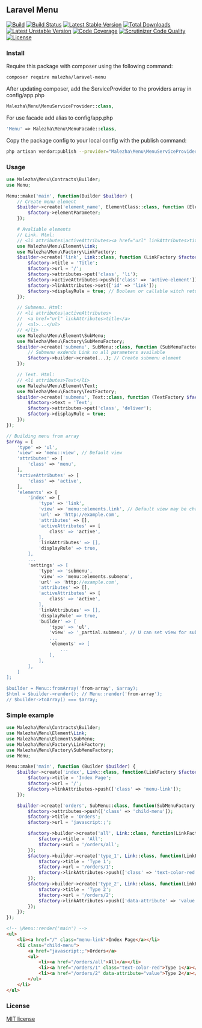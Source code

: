 ## Laravel Menu

[![Build](https://img.shields.io/badge/Laravel-5.1%7C5.2%7C5.3-orange.svg)](https://laravel.com) 
[![Build Status](https://travis-ci.org/Malezha/menu.svg?branch=master)](https://travis-ci.org/Malezha/menu) 
[![Latest Stable Version](https://poser.pugx.org/malezha/laravel-menu/v/stable)](https://packagist.org/packages/malezha/laravel-menu) 
[![Total Downloads](https://poser.pugx.org/malezha/laravel-menu/downloads)](https://packagist.org/packages/malezha/laravel-menu) 
[![Latest Unstable Version](https://poser.pugx.org/malezha/laravel-menu/v/unstable)](https://packagist.org/packages/malezha/laravel-menu) 
[![Code Coverage](https://scrutinizer-ci.com/g/Malezha/menu/badges/coverage.png?b=master)](https://scrutinizer-ci.com/g/Malezha/menu/?branch=master)
[![Scrutinizer Code Quality](https://scrutinizer-ci.com/g/Malezha/menu/badges/quality-score.png?b=master)](https://scrutinizer-ci.com/g/Malezha/menu/?branch=master) 
[![License](https://poser.pugx.org/malezha/laravel-menu/license)](https://packagist.org/packages/malezha/laravel-menu)

### Install

Require this package with composer using the following command:

```bash
composer require malezha/laravel-menu
```

After updating composer, add the ServiceProvider to the providers array in config/app.php

```php
Malezha\Menu\MenuServiceProvider::class,
```

For use facade add alias to config/app.php

```php
'Menu' => Malezha\Menu\MenuFacade::class,
```

Copy the package config to your local config with the publish command:

```bash
php artisan vendor:publish --provider="Malezha\Menu\MenuServiceProvider"
```

### Usage

```php
use Malezha\Menu\Contracts\Builder;
use Menu;

Menu::make('main', function(Builder $builder) {
    // Create menu element
    $builder->create('element_name', ElementClass::class, function (ElementFactory $factory) {
        $factory->elementParameter;
    });

    # Avaliable elements
    // Link. Html:
    // <li attributes|activeAttributes><a href="url" linkAttributes>title</a></li>
    use Malezha\Menu\Element\Link;
    use Malezha\Menu\Factory\LinkFactory;
    $builder->create('link', Link::class, function (LinkFactory $factory) {
        $factory->title = 'Title';
        $factory->url = '/';
        $factory->attributes->put('class', 'li');
        $factory->activeAttributes->push(['class' => 'active-element']);
        $factory->linkAttributes->set(['id' => 'link']);
        $factory->displayRule = true; // Boolean or callable witch return boolean
    });

    // Submenu. Html:
    // <li attributes|activeAttributes>
    //  <a href="url" linkAttributes>title</a>
    //  <ul>...</ul>
    // </li>
    use Malezha\Menu\Element\SubMenu;
    use Malezha\Menu\Factory\SubMenuFactory;
    $builder->create('submenu', SubMenu::class, function (SubMenuFactory $factory) {
        // Submenu exdends Link so all parameters available
        $factory->builder->create(...); // Create submenu element
    });

    // Text. Html:
    // <li attributes>Text</li>
    use Malezha\Menu\Element\Text;
    use Malezha\Menu\Factory\TextFactory;
    $builder->create('submenu', Text::class, function (TextFactory $factory) {
        $factory->text = 'Text';
        $factory->attributes->put('class', 'deliver');
        $factory->displayRule = true;
    });
});

// Building menu from array
$array = [
    'type' => 'ul',
    'view' => 'menu::view', // Default view
    'attributes' => [
        'class' => 'menu',
    ],
    'activeAttributes' => [
        'class' => 'active',
    ],
    'elements' => [
        'index' => [
            'type' => 'link',
            'view' => 'menu::elements.link', // Default view may be changed in config
            'url' => 'http://example.com',
            'attributes' => [],
            'activeAttributes' => [
                class' => 'active',
            ],
            'linkAttributes' => [],
            'displayRule' => true,
        ],
        ...
        'settings' => [
            'type' => 'submenu',
            'view' => 'menu::elements.submenu',
            'url' => 'http://example.com',
            'attributes' => [],
            'activeAttributes' => [
                class' => 'active',
            ],
            'linkAttributes' => [],
            'displayRule' => true,
            'builder' => [
                'type' => 'ul',
                'view' => '_partial.submenu', // U can set view for submenu singly
                ...
                'elements' => [
                    ...
                ],
            ],
        ],
    ]
];

$builder = Menu::fromArray('from-array', $array);
$html = $builder->render(); // Menu::render('from-array');
// $builder->toArray() === $array;
```

### Simple example

```php
use Malezha\Menu\Contracts\Builder;
use Malezha\Menu\Element\Link;
use Malezha\Menu\Element\SubMenu;
use Malezha\Menu\Factory\LinkFactory;
use Malezha\Menu\Factory\SubMenuFactory;
use Menu;

Menu::make('main', function (Builder $builder) {
    $builder->create('index', Link::class, function(LinkFactory $factory) {
        $factory->title = 'Index Page';
        $factory->url = '/';
        $factory->linkAttributes->push(['class' => 'menu-link']);
    });

    $builder->create('orders', SubMenu::class, function(SubMenuFactory $factory) {
        $factory->attributes->push(['class' => 'child-menu']);
        $factory->title = 'Orders';
        $factory->url = 'javascript:;';

        $factory->builder->create('all', Link::class, function(LinkFactory $factory) {
            $factory->title = 'All';
            $factory->url = '/orders/all';
        });
        $factory->builder->create('type_1', Link::class, function(LinkFactory $factory) {
            $factory->title = 'Type 1';
            $factory->url = '/orders/1';
            $factory->linkAttributes->push(['class' => 'text-color-red']);
        });
        $factory->builder->create('type_2', Link::class, function(LinkFactory $factory) {
            $factory->title = 'Type 2';
            $factory->url = '/orders/2';
            $factory->linkAttributes->push(['data-attribute' => 'value']);
        });
    });
});
```

```html
<!-- \Menu::render('main') -->
<ul>
    <li><a href="/" class="menu-link">Index Page</a></li>
    <li class="child-menu">
        <a href="javascript:;">Orders</a>
        <ul>
            <li><a href="/orders/all">All</a></li>
            <li><a href="/orders/1" class="text-color-red">Type 1</a></li>
            <li><a href="/orders/2" data-attribute="value">Type 2</a></li>
        </ul>
    </li>
</ul>
```

### License

[MIT license](https://github.com/Malezha/menu/blob/master/LICENSE)
